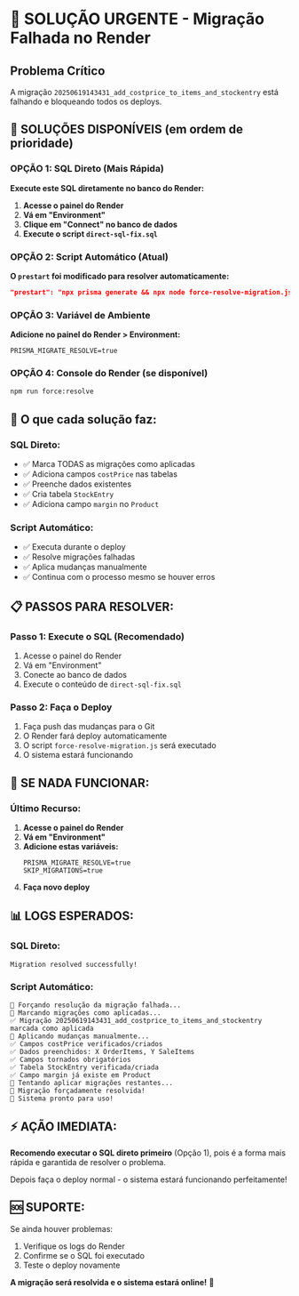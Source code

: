 # 🚨 SOLUÇÃO URGENTE - Migração Falhada no Render

## Problema Crítico
A migração `20250619143431_add_costprice_to_items_and_stockentry` está falhando e bloqueando todos os deploys.

## 🎯 SOLUÇÕES DISPONÍVEIS (em ordem de prioridade)

### OPÇÃO 1: SQL Direto (Mais Rápida)
**Execute este SQL diretamente no banco do Render:**

1. **Acesse o painel do Render**
2. **Vá em "Environment"**
3. **Clique em "Connect" no banco de dados**
4. **Execute o script `direct-sql-fix.sql`**

### OPÇÃO 2: Script Automático (Atual)
**O `prestart` foi modificado para resolver automaticamente:**

```json
"prestart": "npx prisma generate && npx node force-resolve-migration.js && npx prisma db seed"
```

### OPÇÃO 3: Variável de Ambiente
**Adicione no painel do Render > Environment:**

```
PRISMA_MIGRATE_RESOLVE=true
```

### OPÇÃO 4: Console do Render (se disponível)
```bash
npm run force:resolve
```

## 🔧 O que cada solução faz:

### SQL Direto:
- ✅ Marca TODAS as migrações como aplicadas
- ✅ Adiciona campos `costPrice` nas tabelas
- ✅ Preenche dados existentes
- ✅ Cria tabela `StockEntry`
- ✅ Adiciona campo `margin` no `Product`

### Script Automático:
- ✅ Executa durante o deploy
- ✅ Resolve migrações falhadas
- ✅ Aplica mudanças manualmente
- ✅ Continua com o processo mesmo se houver erros

## 📋 PASSOS PARA RESOLVER:

### Passo 1: Execute o SQL (Recomendado)
1. Acesse o painel do Render
2. Vá em "Environment" 
3. Conecte ao banco de dados
4. Execute o conteúdo de `direct-sql-fix.sql`

### Passo 2: Faça o Deploy
1. Faça push das mudanças para o Git
2. O Render fará deploy automaticamente
3. O script `force-resolve-migration.js` será executado
4. O sistema estará funcionando

## 🚨 SE NADA FUNCIONAR:

### Último Recurso:
1. **Acesse o painel do Render**
2. **Vá em "Environment"**
3. **Adicione estas variáveis:**
   ```
   PRISMA_MIGRATE_RESOLVE=true
   SKIP_MIGRATIONS=true
   ```
4. **Faça novo deploy**

## 📊 LOGS ESPERADOS:

### SQL Direto:
```
Migration resolved successfully!
```

### Script Automático:
```
🔧 Forçando resolução da migração falhada...
📝 Marcando migrações como aplicadas...
✅ Migração 20250619143431_add_costprice_to_items_and_stockentry marcada como aplicada
🔧 Aplicando mudanças manualmente...
✅ Campos costPrice verificados/criados
✅ Dados preenchidos: X OrderItems, Y SaleItems
✅ Campos tornados obrigatórios
✅ Tabela StockEntry verificada/criada
✅ Campo margin já existe em Product
🔄 Tentando aplicar migrações restantes...
🎉 Migração forçadamente resolvida!
🚀 Sistema pronto para uso!
```

## ⚡ AÇÃO IMEDIATA:

**Recomendo executar o SQL direto primeiro** (Opção 1), pois é a forma mais rápida e garantida de resolver o problema.

Depois faça o deploy normal - o sistema estará funcionando perfeitamente!

## 🆘 SUPORTE:

Se ainda houver problemas:
1. Verifique os logs do Render
2. Confirme se o SQL foi executado
3. Teste o deploy novamente

**A migração será resolvida e o sistema estará online!** 🚀 